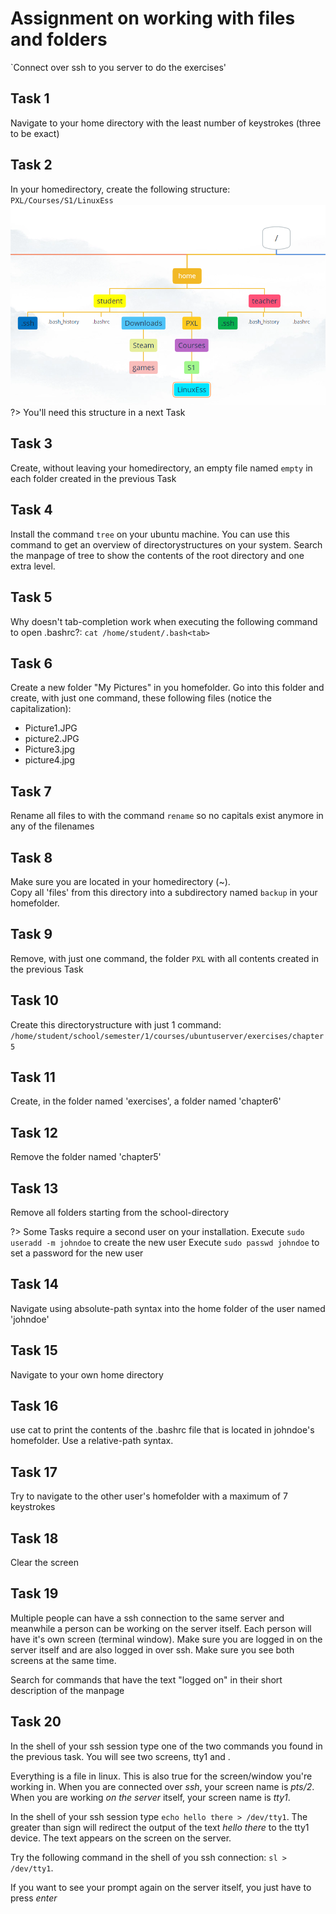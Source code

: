 # Assignment on working with files and folders

`Connect over ssh to you server to do the exercises'

## Task 1
Navigate to your home directory with the least number of keystrokes (three to be exact)


## Task 2
In your homedirectory, create the following structure:
`
PXL/Courses/S1/LinuxEss
`  
![Task](../images/04/Ch4_Task2.png)
?> <i class="fa-solid fa-circle-info"></i> You'll need this structure in a next Task

## Task 3
Create, without leaving your homedirectory, an empty file named `empty` in each folder created in the previous Task

## Task 4
Install the command `tree` on your ubuntu machine. You can use this command to get an overview of directorystructures on your system. Search the manpage of tree to show the contents of the root directory and one extra level.

## Task 5
Why doesn't tab-completion work when executing the following command to open .bashrc?:
`cat /home/student/.bash<tab>`


## Task 6
Create a new folder "My Pictures" in you homefolder. Go into this folder and create, with just one command, these following files (notice the capitalization):
- Picture1.JPG
- picture2.JPG
- Picture3.jpg
- picture4.jpg


## Task 7
Rename all files to with the command `rename` so no capitals exist anymore in any of the filenames


## Task 8
Make sure you are located in your homedirectory (~). <br/>
Copy all 'files' from this directory into a subdirectory named `backup` in your homefolder.

## Task 9
Remove, with just one command, the folder `PXL` with all contents created in the previous Task


## Task 10
Create this directorystructure with just 1 command:
`/home/student/school/semester/1/courses/ubuntuserver/exercises/chapter5`


## Task 11
Create, in the folder named 'exercises', a folder named 'chapter6'


## Task 12
Remove the folder named 'chapter5'


## Task 13
Remove all folders starting from the school-directory  


?> <i class="fa-solid fa-circle-info"></i> Some Tasks require a second user on your installation. 
Execute `sudo useradd -m johndoe` to create the new user
Execute `sudo passwd johndoe` to set a password for the new user

## Task 14
Navigate using absolute-path syntax into the home folder of the user named 'johndoe'


## Task 15
Navigate to your own home directory


## Task 16
use cat to print the contents of the .bashrc file that is located in johndoe's homefolder. Use a relative-path syntax.


## Task 17
Try to navigate to the other user's homefolder with a maximum of 7 keystrokes


## Task 18
Clear the screen


## Task 19
Multiple people can have a ssh connection to the same server and meanwhile a person can be working on the server itself. Each person will have it's own screen (terminal window). 
Make sure you are logged in on the server itself and are also logged in over ssh. Make sure you see both screens at the same time.  

Search for commands that have the text "logged on" in their short description of the manpage

  
## Task 20
In the shell of your ssh session type one of the two commands you found in the previous task.
You will see two screens, tty1 and .
  
Everything is a file in linux. This is also true for the screen/window you're working in. When you are connected over _ssh_, your screen name is _pts/2_. When you are working _on the server_ itself, your screen name is _tty1_.  
  
In the shell of your ssh session type `echo hello there > /dev/tty1`. The greater than sign will redirect the output of the text _hello there_ to the tty1 device. The text appears on the screen on the server.
  
Try the following command in the shell of you ssh connection: `sl > /dev/tty1`.
  
If you want to see your prompt again on the server itself, you just have to press _enter_
